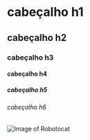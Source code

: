 # cabeçalho h1
## cabeçalho h2
### cabeçalho h3
#### cabeçalho h4
##### cabeçalho h5
###### cabeçalho h6


![Image of Robotocat](https://octodex.github.com/images/Robotocat.png)

